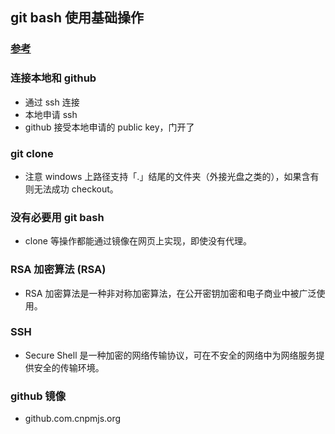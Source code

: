 ## git bash 使用基础操作 
  
  ### [参考](https://github.com/Niofh/github)
  
  ### 连接本地和 github
  * 通过 ssh 连接
  * 本地申请 ssh
  * github 接受本地申请的 public key，门开了
  
  ### git clone
  * 注意 windows 上路径支持「.」结尾的文件夹（外接光盘之类的），如果含有则无法成功 checkout。
  
  ### 没有必要用 git bash
  * clone 等操作都能通过镜像在网页上实现，即使没有代理。
  
  ### RSA 加密算法 (RSA)
  * RSA 加密算法是一种非对称加密算法，在公开密钥加密和电子商业中被广泛使用。

  ### SSH
  * Secure Shell 是一种加密的网络传输协议，可在不安全的网络中为网络服务提供安全的传输环境。

  ### github 镜像
  * github.com.cnpmjs.org
